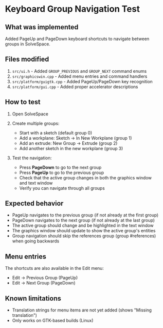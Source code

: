 # Keyboard Group Navigation Test

## What was implemented

Added PageUp and PageDown keyboard shortcuts to navigate between groups in SolveSpace.

## Files modified

1. `src/ui.h` - Added `GROUP_PREVIOUS` and `GROUP_NEXT` command enums
2. `src/graphicswin.cpp` - Added menu entries and command handlers
3. `src/platform/guigtk.cpp` - Added PageUp/PageDown key recognition
4. `src/platform/gui.cpp` - Added proper accelerator descriptions

## How to test

1. Open SolveSpace
2. Create multiple groups:
   - Start with a sketch (default group 0)
   - Add a workplane: Sketch → In New Workplane (group 1)
   - Add an extrude: New Group → Extrude (group 2)
   - Add another sketch in the new workplane (group 3)

3. Test the navigation:
   - Press **PageDown** to go to the next group
   - Press **PageUp** to go to the previous group
   - Check that the active group changes in both the graphics window and text window
   - Verify you can navigate through all groups

## Expected behavior

- PageUp navigates to the previous group (if not already at the first group)
- PageDown navigates to the next group (if not already at the last group)
- The active group should change and be highlighted in the text window
- The graphics window should update to show the active group's entities
- Group navigation should skip the references group (group #references) when going backwards

## Menu entries

The shortcuts are also available in the Edit menu:
- Edit → Previous Group (PageUp)
- Edit → Next Group (PageDown)

## Known limitations

- Translation strings for menu items are not yet added (shows "Missing translation")
- Only works on GTK-based builds (Linux)
